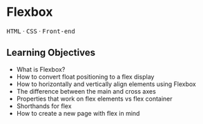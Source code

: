 # Flexbox
<kbd>HTML</kbd> &middot; <kbd>CSS</kbd> &middot; <kbd>Front-end</kbd>

## Learning Objectives

* What is Flexbox?
* How to convert float positioning to a flex display
* How to horizontally and vertically align elements using Flexbox
* The difference between the main and cross axes
* Properties that work on flex elements vs flex container
* Shorthands for flex
* How to create a new page with flex in mind